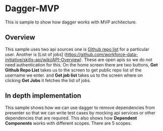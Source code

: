 # Dagger-MVP
This is sample to show how dagger works with MVP architecture.  

## Overview
This sample uses two api sources one is [Github repo list](https://developer.github.com/v3/repos/#list-user-repositories) for a particular user.
Another is [List of jobs] (https://github.com/workforce-data-initiative/skills-api/wiki/API-Overview). These are open apis so we do not need authentication for this.
On the home screen there are two buttons, **Get Github Repo List** takes us to the screen to get public repo list of the username we enter.
and **Get job list** takes us to the screen where on clicking **Get Jobs** it fetches the list of jobs.

## In depth implementation
This sample shows how we can use dagger to remove dependencies from presenter so that we can write test cases by mocking api services or other dependencies that are required. This also shows how **Dependent Components** works with different scopes.
There are 5 scopes.

